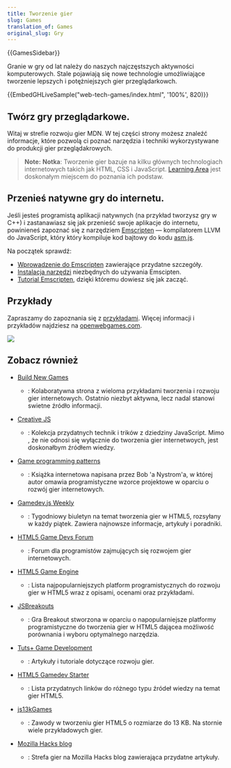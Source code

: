 ```yaml
---
title: Tworzenie gier
slug: Games
translation_of: Games
original_slug: Gry
---
```

{{GamesSidebar}}

Granie w gry od lat należy do naszych najczęstszych aktywności komputerowych. Stale pojawiają się nowe technologie umożliwiające tworzenie lepszych i potężniejszych gier przeglądarkowch.

{{EmbedGHLiveSample("web-tech-games/index.html", '100%', 820)}}

## Twórz gry przeglądarkowe.

Witaj w strefie rozwoju gier MDN. W tej części strony możesz znaleźć informacje, które pozwolą ci poznać narzędzia i techniki wykorzystywane do produkcji gier przeglądakrowych.

> **Note:** **Notka**: Tworzenie gier bazuje na kilku głównych technologiach internetowych takich jak HTML, CSS i JavaScript. [Learning Area](/pl/docs/Learn) jest doskonałym miejscem do poznania ich podstaw.

## Przenieś natywne gry do internetu.

Jeśli jesteś programistą aplikacji natywnych (na przykład tworzysz gry w C++) i zastanawiasz się jak przenieść swoje aplikacje do internetu, powinieneś zapoznać się z narzędziem [Emscripten](http://kripken.github.io/emscripten-site/index.html) — kompilatorem LLVM do JavaScript, który który kompiluje kod bajtowy do kodu [asm.js](/pl/docs/Games/Tools/asm.js).

Na początek sprawdź:

- [Wprowadzenie do Emscripten](http://kripken.github.io/emscripten-site/docs/introducing_emscripten/about_emscripten.html) zawierające przydatne szczegóły.
- [Instalacja narzędzi](http://kripken.github.io/emscripten-site/docs/getting_started/downloads.html) niezbędnych do używania Emscipten.
- [Tutorial Emscripten](http://kripken.github.io/emscripten-site/docs/getting_started/Tutorial.html), dzięki któremu dowiesz się jak zacząć.

## Przykłady

Zapraszamy do zapoznania się z [przykładami](/pl/docs/Games/Examples). Więcej informacji i przykładów najdziesz na [openwebgames.com](http://www.openwebgames.com/).

[![](https://mdn.mozillademos.org/files/12790/owg-logo-dark.svg)](http://www.openwebgames.com)

## Zobacz również

- [Build New Games](http://buildnewgames.com/)
  - : Kolaboratywna strona z wieloma przykładami tworzenia i rozwoju gier internetowych. Ostatnio niezbyt aktywna, lecz nadal stanowi swietne źródło informacji.
- [Creative JS](http://creativejs.com/)
  - : Kolekcja przydatnych technik i trików z dziedziny JavaScript. Mimo , że nie odnosi się wyłącznie do tworzenia gier internetwoych, jest doskonałbym źródłem wiedzy.
- [Game programming patterns](http://gameprogrammingpatterns.com/)
  - : Książka internetowa napisana przez Bob 'a Nystrom'a, w której autor omawia programistyczne wzorce projektowe w oparciu o rozwój gier internetowych.
- [Gamedev.js Weekly](http://gamedevjsweekly.com/)
  - : Tygodniowy biuletyn na temat tworzenia gier w HTML5, rozsyłany w każdy piątek. Zawiera najnowsze informacje, artykuły i poradniki.
- [HTML5 Game Devs Forum](http://www.html5gamedevs.com/)
  - : Forum dla programistów zajmujących się rozwojem gier internetowych.

- [HTML5 Game Engine](http://html5gameengine.com/)
  - : Lista najpopularniejszych platform programistycznych do rozwoju gier w HTML5 wraz z opisami, ocenami oraz przykładami.
- [JSBreakouts](http://www.jsbreakouts.org/)
  - : Gra Breakout stworzona w oparciu o napopularniejsze platformy programistyczne do tworzenia gier w HTML5 dającea możliwość porównania i wyboru optymalnego narzędzia.
- [Tuts+ Game Development](http://gamedevelopment.tutsplus.com/)
  - : Artykuły i tutoriale dotyczące rozwoju gier.
- [HTML5 Gamedev Starter](http://html5devstarter.enclavegames.com/)
  - : Lista przydatnych linków do różnego typu źródeł wiedzy na temat gier HTML5.
- [js13kGames](http://js13kgames.com/)
  - : Zawody w tworzeniu gier HTML5 o rozmiarze do 13 KB. Na stornie wiele przykładowych gier.
- [Mozilla Hacks blog](https://hacks.mozilla.org/category/games/)
  - : Strefa gier na Mozilla Hacks blog zawierająca przydatne artykuły.
